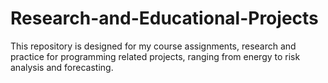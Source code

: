 # Research-and-Educational-Projects
This repository is designed for my course assignments, research and practice for programming related projects, ranging from energy to risk analysis and forecasting. 
